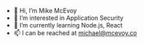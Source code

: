 - 👋 Hi, I’m Mike McEvoy
- 👀 I’m interested in Application Security
- 🌱 I’m currently learning Node.js, React
- 📫 I can be reached at michael@mcevoy.co

<!---
mjmcevoy/mjmcevoy is a ✨ special ✨ repository because its `README.md` (this file) appears on your GitHub profile.
You can click the Preview link to take a look at your changes.
--->
